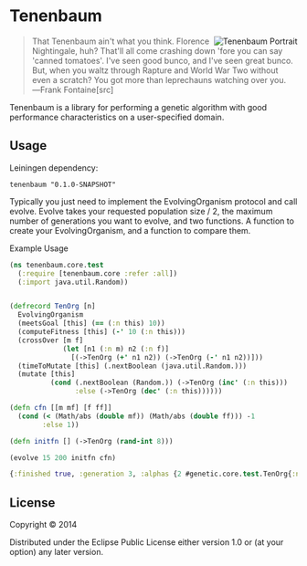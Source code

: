 # Tenenbaum

<img src="https://github.com/doubleagent/tenenbaum/tenenbaum.jpg"
 alt="Tenenbaum Portrait" title="The woman herself!" align="right"/>

> That Tenenbaum ain't what you think. Florence Nightingale, huh? That'll all
> come crashing down 'fore you can say 'canned tomatoes'. I've seen good bunco,
> and I've seen great bunco. But, when you waltz through Rapture and World War
> Two without even a scratch? You got more than leprechauns watching over you.
> ―Frank Fontaine[src]


Tenenbaum is a library for performing a genetic algorithm with good
performance characteristics on a user-specified domain.

## Usage

Leiningen dependency:

    tenenbaum "0.1.0-SNAPSHOT"

Typically you just need to implement the EvolvingOrganism protocol and call evolve.  Evolve takes your requested population size / 2, the maximum number of generations you want to evolve, and two functions.  A function to create your EvolvingOrganism, and a function to compare them.

Example Usage

```clojure
(ns tenenbaum.core.test
  (:require [tenenbaum.core :refer :all])
  (:import java.util.Random))


(defrecord TenOrg [n]
  EvolvingOrganism
  (meetsGoal [this] (== (:n this) 10))
  (computeFitness [this] (-' 10 (:n this)))
  (crossOver [m f]
             (let [n1 (:n m) n2 (:n f)]
               [(->TenOrg (+' n1 n2)) (->TenOrg (-' n1 n2))]))
  (timeToMutate [this] (.nextBoolean (java.util.Random.)))
  (mutate [this]
          (cond (.nextBoolean (Random.)) (->TenOrg (inc' (:n this)))
                :else (->TenOrg (dec' (:n this))))))

(defn cfn [[m mf] [f ff]]
  (cond (< (Math/abs (double mf)) (Math/abs (double ff))) -1
        :else 1))

(defn initfn [] (->TenOrg (rand-int 8)))

(evolve 15 200 initfn cfn)
```

```clojure
{:finished true, :generation 3, :alphas {2 #genetic.core.test.TenOrg{:n 12}, 1 #genetic.core.test.TenOrg{:n 11}, 0 #genetic.core.test.TenOrg{:n 7}}, :solution #genetic.core.test.TenOrg{:n 10}}
```

## License

Copyright © 2014

Distributed under the Eclipse Public License either version 1.0 or (at
your option) any later version.
